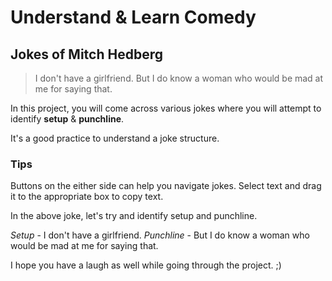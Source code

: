 # Understand & Learn Comedy

## Jokes of Mitch Hedberg

> I don't have a girlfriend.
> But I do know a woman who would be mad at me for saying that.

In this project, you will come across various jokes where you will attempt to identify **setup** & **punchline**.

It's a good practice to understand a joke structure. 

### Tips
Buttons on the either side can help you navigate jokes.
Select text and drag it to the appropriate box to copy text. 

In the above joke, let's try and identify setup and punchline.

*Setup* - I don't have a girlfriend.
*Punchline* - But I do know a woman who would be mad at me for saying that.

I hope you have a laugh as well while going through the project. ;)
